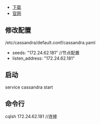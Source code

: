 * [下载](http://cassandra.apache.org/download/)
* [官网](http://cassandra.apache.org/doc/latest/getting_started/index.html)
## 修改配置
/etc/cassandra/default.conf/cassandra.yaml
* seeds: "172.24.62.181" //节点配置
* listen_address: "172.24.62.181"
## 启动
service cassandra start
## 命令行
cqlsh 172.24.62.181 //连接
